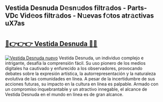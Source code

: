 ## Vestida Desnuda D𝚎sn𝚞dos filtr𝚊dos - Parts-VDc Vid𝚎os filtr𝚊dos - N𝚞evas f𝚘tos atr𝚊ctivas uX7as

# <h2><a href="http://mb9wrk.tromn.icu/?c=Vestida+Desnuda">🔗👉👉👉 Vestida Desnuda 🔗🔗</a></h2>

[![Vestida Desnuda nuevo](https://i.imgur.com/pEAQMta.gif)](http://mb9wrk.tromn.icu/?c=Vestida+Desnuda)
Vestida Desnuda, un individuo complejo e intrigante, desafía la comprensión fácil. Su uso pionero de los medios digitales ha cautivado y enfurecido a los observadores, provocando debates sobre la expresión artística, la autorrepresentación y la naturaleza evolutiva de las comunidades en línea. A pesar de la incertidumbre de sus acciones futuras, su impacto en la cultura en línea es palpable. Armado con un compromiso inquebrantable y un atractivo innegable, el alcance de Vestida Desnuda en el mundo en línea es de gran alcance.
